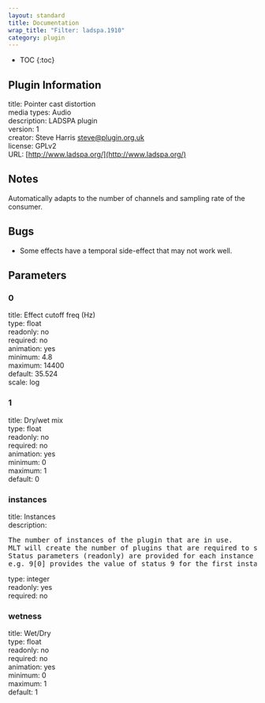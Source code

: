 ```yaml
---
layout: standard
title: Documentation
wrap_title: "Filter: ladspa.1910"
category: plugin
---
```

* TOC
{:toc}

## Plugin Information

title: Pointer cast distortion  
media types:
Audio  
description: LADSPA plugin  
version: 1  
creator: Steve Harris <steve@plugin.org.uk>  
license: GPLv2  
URL: [http://www.ladspa.org/](http://www.ladspa.org/)  

## Notes

Automatically adapts to the number of channels and sampling rate of the consumer.

## Bugs

* Some effects have a temporal side-effect that may not work well.


## Parameters

### 0

title: Effect cutoff freq (Hz)    
type: float  
readonly: no  
required: no  
animation: yes  
minimum: 4.8  
maximum: 14400  
default: 35.524  
scale: log  

### 1

title: Dry/wet mix    
type: float  
readonly: no  
required: no  
animation: yes  
minimum: 0  
maximum: 1  
default: 0  

### instances

title: Instances    
description:
<pre>
The number of instances of the plugin that are in use.
MLT will create the number of plugins that are required to support the number of audio channels.
Status parameters (readonly) are provided for each instance and are accessed by specifying the instance number after the identifier (starting at zero).
e.g. 9[0] provides the value of status 9 for the first instance.
</pre>
type: integer  
readonly: yes  
required: no  

### wetness

title: Wet/Dry    
type: float  
readonly: no  
required: no  
animation: yes  
minimum: 0  
maximum: 1  
default: 1  

